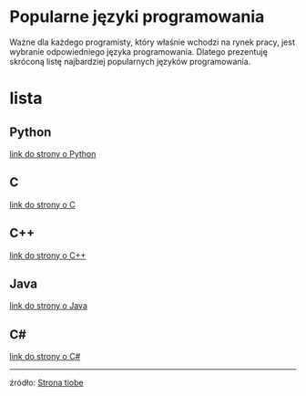 
Popularne języki programowania
==============================


Ważne dla każdego programisty, który właśnie wchodzi na rynek pracy, jest wybranie odpowiedniego języka programowania. Dlatego prezentuję skróconą listę najbardziej popularnych języków programowania.
# lista

## Python
  
[link do strony o Python](https://en.wikipedia.org/wiki/Python_(programming_language))
## C
  
[link do strony o C](https://en.wikipedia.org/wiki/C_(programming_language))
## C++
  
[link do strony o C++](https://en.wikipedia.org/wiki/C++)
## Java
  
[link do strony o Java](https://en.wikipedia.org/wiki/Java_(programming_language))
## C#
  
[link do strony o C#](https://en.wikipedia.org/wiki/C_Sharp_(programming_language))  

 --- 
  
źródło: [Strona tiobe](https://www.tiobe.com/tiobe-index/)
